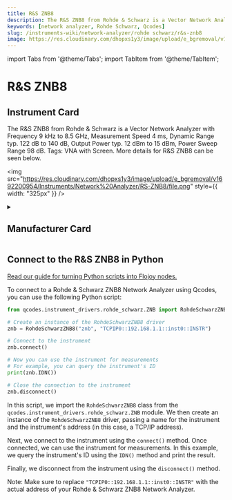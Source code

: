 ```yaml
---
title: R&S ZNB8
description: The R&S ZNB8 from Rohde & Schwarz is a Vector Network Analyzer with Frequency 9 kHz to 8.5 GHz, Measurement Speed 4 ms, Dynamic Range typ. 122 dB to 140 dB, Output Power typ. 12 dBm to 15 dBm, Power Sweep Range 98 dB. Tags-> VNA with Screen. More details for R&S ZNB8 can be seen below.
keywords: [network analyzer, Rohde Schwarz, Qcodes]
slug: /instruments-wiki/network-analyzer/rohde schwarz/r&s-znb8
image: https://res.cloudinary.com/dhopxs1y3/image/upload/e_bgremoval/v1692200954/Instruments/Network%20Analyzer/RS-ZNB8/file.png
---
```


import Tabs from '@theme/Tabs';
import TabItem from '@theme/TabItem';

# R&S ZNB8

## Instrument Card

<div className="flex">

<div>

The R&S ZNB8 from Rohde & Schwarz is a Vector Network Analyzer with Frequency 9 kHz to 8.5 GHz, Measurement Speed 4 ms, Dynamic Range typ. 122 dB to 140 dB, Output Power typ. 12 dBm to 15 dBm, Power Sweep Range 98 dB. Tags: VNA with Screen. More details for R&S ZNB8 can be seen below.

</div>

<img src="https://res.cloudinary.com/dhopxs1y3/image/upload/e_bgremoval/v1692200954/Instruments/Network%20Analyzer/RS-ZNB8/file.png" style={{ width: "325px" }} />

</div>

<details>
<summary><h2>Manufacturer Card</h2></summary>

<img src="https://res.cloudinary.com/dhopxs1y3/image/upload/v1692139604/Instruments/Vendor%20Logos/RohdeSchwarz.png" style={{ width: "100%", objectFit: "cover" }} />

Rohde & Schwarz GmbH & Co KG is an international electronics group specializing in the fields of electronic test equipment, broadcast & media, cybersecurity, radiomonitoring and radiolocation, and radiocommunication. <a href="https://www.rohde-schwarz.com/ca/home_48230.html">Website</a>.

<ul>
  <li>Headquarters: Munich, Germany</li>
  <li>Yearly Revenue (millions, USD): 2500.0</li>
</ul>
</details>

## Connect to the R&S ZNB8 in Python

[Read our guide for turning Python scripts into Flojoy nodes.](https://docs.flojoy.ai/custom-nodes/creating-custom-node/)


<Tabs>
<TabItem value="Qcodes" label="Qcodes">

To connect to a Rohde & Schwarz ZNB8 Network Analyzer using Qcodes, you can use the following Python script:

```python
from qcodes.instrument_drivers.rohde_schwarz.ZNB import RohdeSchwarzZNB8

# Create an instance of the RohdeSchwarzZNB8 driver
znb = RohdeSchwarzZNB8("znb", "TCPIP0::192.168.1.1::inst0::INSTR")

# Connect to the instrument
znb.connect()

# Now you can use the instrument for measurements
# For example, you can query the instrument's ID
print(znb.IDN())

# Close the connection to the instrument
znb.disconnect()
```

In this script, we import the `RohdeSchwarzZNB8` class from the `qcodes.instrument_drivers.rohde_schwarz.ZNB` module. We then create an instance of the `RohdeSchwarzZNB8` driver, passing a name for the instrument and the instrument's address (in this case, a TCP/IP address).

Next, we connect to the instrument using the `connect()` method. Once connected, we can use the instrument for measurements. In this example, we query the instrument's ID using the `IDN()` method and print the result.

Finally, we disconnect from the instrument using the `disconnect()` method.

Note: Make sure to replace `"TCPIP0::192.168.1.1::inst0::INSTR"` with the actual address of your Rohde & Schwarz ZNB8 Network Analyzer.

</TabItem>
</Tabs>